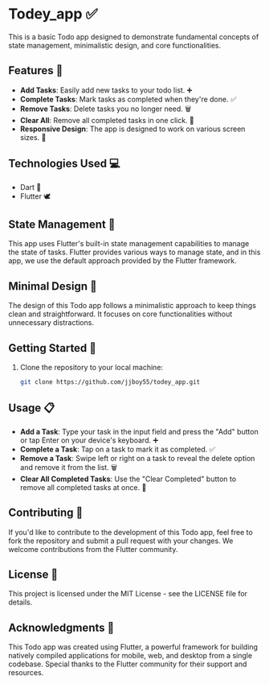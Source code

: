 # Todey_app ✅

This is a basic Todo app designed to demonstrate fundamental concepts of state management, minimalistic design, and core functionalities.

## Features 🚀

- **Add Tasks**: Easily add new tasks to your todo list. ➕
- **Complete Tasks**: Mark tasks as completed when they're done. ✅
- **Remove Tasks**: Delete tasks you no longer need. 🗑️
- **Clear All**: Remove all completed tasks in one click. 🧹
- **Responsive Design**: The app is designed to work on various screen sizes. 📱

## Technologies Used 💻

- Dart 🎯
- Flutter 🕊️

## State Management 🔄

This app uses Flutter's built-in state management capabilities to manage the state of tasks. Flutter provides various ways to manage state, and in this app, we use the default approach provided by the Flutter framework.

## Minimal Design 🎨

The design of this Todo app follows a minimalistic approach to keep things clean and straightforward. It focuses on core functionalities without unnecessary distractions.

## Getting Started 🚀

1. Clone the repository to your local machine:

   ```bash
   git clone https://github.com/jjboy55/todey_app.git

## Usage 📋

- **Add a Task**: Type your task in the input field and press the "Add" button or tap Enter on your device's keyboard. ➕
- **Complete a Task**: Tap on a task to mark it as completed. ✅
- **Remove a Task**: Swipe left or right on a task to reveal the delete option and remove it from the list. 🗑️
- **Clear All Completed Tasks**: Use the "Clear Completed" button to remove all completed tasks at once. 🧹

## Contributing 🤝
If you'd like to contribute to the development of this Todo app, feel free to fork the repository and submit a pull request with your changes. We welcome contributions from the Flutter community.

## License 📜
This project is licensed under the MIT License - see the LICENSE file for details.

## Acknowledgments 🙌
This Todo app was created using Flutter, a powerful framework for building natively compiled applications for mobile, web, and desktop from a single codebase.
Special thanks to the Flutter community for their support and resources.

